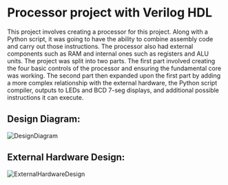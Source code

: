 # Processor project with Verilog HDL

This project involves creating a processor for this project. Along with a Python script, it was going to have the ability to combine assembly code and carry out those instructions. The processor also had external components such as RAM and internal ones such as registers and ALU units. The project was split into two parts. The first part involved creating the four basic controls of the processor and ensuring the fundamental core was working. The second part then expanded upon the first part by adding a more complex relationship with the external hardware, the Python script compiler, outputs to LEDs and BCD 7-seg displays, and additional possible instructions it can execute.

## Design Diagram:

![DesignDiagram](https://github.com/imrun10/VerilogProcessor/assets/83439131/06334590-4569-4182-9202-7a3d904e6de1)

## External Hardware Design:

![ExternalHardwareDesign](https://github.com/imrun10/VerilogProcessor/assets/83439131/7a8a0c29-e68b-47f7-a1dc-d26163e566ae)

